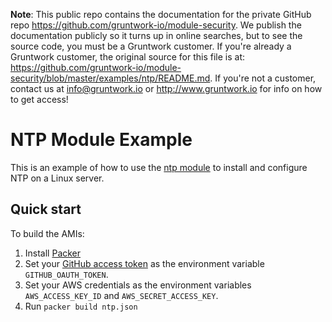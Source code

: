 **Note**: This public repo contains the documentation for the private GitHub repo <https://github.com/gruntwork-io/module-security>.
We publish the documentation publicly so it turns up in online searches, but to see the source code, you must be a Gruntwork customer.
If you're already a Gruntwork customer, the original source for this file is at: <https://github.com/gruntwork-io/module-security/blob/master/examples/ntp/README.md>.
If you're not a customer, contact us at <info@gruntwork.io> or <http://www.gruntwork.io> for info on how to get access!

# NTP Module Example

This is an example of how to use the [ntp module](/modules/auto-update) to install and configure NTP on a Linux server.




## Quick start

To build the AMIs:

1. Install [Packer](https://www.packer.io/)
1. Set your [GitHub access token](https://help.github.com/articles/creating-an-access-token-for-command-line-use/) as
   the environment variable `GITHUB_OAUTH_TOKEN`.
1. Set your AWS credentials as the environment variables `AWS_ACCESS_KEY_ID` and `AWS_SECRET_ACCESS_KEY`.  
1. Run `packer build ntp.json`